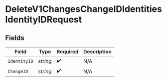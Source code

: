 # DeleteV1ChangesChangeIDIdentitiesIdentityIDRequest


## Fields

| Field              | Type               | Required           | Description        |
| ------------------ | ------------------ | ------------------ | ------------------ |
| `IdentityID`       | *string*           | :heavy_check_mark: | N/A                |
| `ChangeID`         | *string*           | :heavy_check_mark: | N/A                |